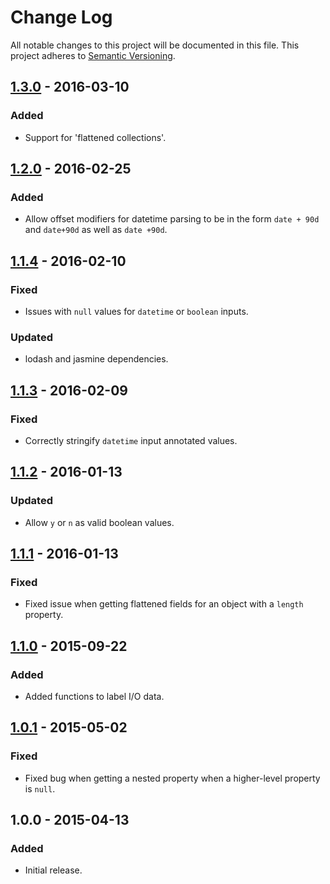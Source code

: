 # Change Log
All notable changes to this project will be documented in this file.
This project adheres to [Semantic Versioning](http://semver.org/).

## [1.3.0] - 2016-03-10
### Added
- Support for 'flattened collections'.

## [1.2.0] - 2016-02-25
### Added
- Allow offset modifiers for datetime parsing to be in the form `date + 90d` and `date+90d` as well as `date +90d`.

## [1.1.4] - 2016-02-10
### Fixed
- Issues with `null` values for `datetime` or `boolean` inputs.

### Updated
- lodash and jasmine dependencies.

## [1.1.3] - 2016-02-09
### Fixed
- Correctly stringify `datetime` input annotated values.

## [1.1.2] - 2016-01-13
### Updated
- Allow `y` or `n` as valid boolean values.

## [1.1.1] - 2016-01-13
### Fixed
- Fixed issue when getting flattened fields for an object with a `length` property.

## [1.1.0] - 2015-09-22
### Added
- Added functions to label I/O data.

## [1.0.1] - 2015-05-02
### Fixed
- Fixed bug when getting a nested property when a higher-level property is `null`.

## 1.0.0 - 2015-04-13
### Added
- Initial release.

[1.3.0]: https://github.com/flowxo/flowxo-utils/compare/v1.2.0...v1.3.0
[1.2.0]: https://github.com/flowxo/flowxo-utils/compare/v1.1.4...v1.2.0
[1.1.4]: https://github.com/flowxo/flowxo-utils/compare/v1.1.3...v1.1.4
[1.1.3]: https://github.com/flowxo/flowxo-utils/compare/v1.1.2...v1.1.3
[1.1.2]: https://github.com/flowxo/flowxo-utils/compare/v1.1.1...v1.1.2
[1.1.1]: https://github.com/flowxo/flowxo-utils/compare/v1.1.0...v1.1.1
[1.1.0]: https://github.com/flowxo/flowxo-utils/compare/v1.0.1...v1.1.0
[1.0.1]: https://github.com/flowxo/flowxo-utils/compare/v1.0.0...v1.0.1
